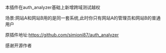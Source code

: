 本插件在auth_analyzer基础上新增跨域测试越权

场景:网站A和网站B用的是同一套系统,此时你只有网站A的管理员和网站B的普通用户

原插件地址:https://github.com/simioni87/auth_analyzer

感谢开源作者
